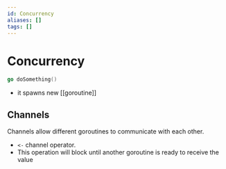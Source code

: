 ```yaml
---
id: Concurrency
aliases: []
tags: []
---
```


# Concurrency

```go
go doSomething()
```
- it spawns new [[goroutine]]

## Channels
Channels allow different goroutines to communicate with each other.

- `<-` channel operator.
- This operation will block until another goroutine is ready to receive the value
